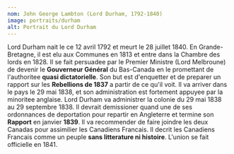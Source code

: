 ```yaml
---
nom: John George Lambton (Lord Durham, 1792-1840)
image: portraits/durham
alt: Portrait du Lord Durham
---
```


Lord Durham nait le ce 12 avril 1792 et meurt le 28 juillet 1840. En Grande-Bretagne, il est elu aux Communes en 1813 et entre dans la Chambre des lords en 1828. Il se fait persuadee par le Premier Ministre (Lord Melbroune) de devenir le **Gouverneur Général** du Bas-Canada en le promettant de l'authoritee **quasi dictatorielle**. Son but est d'enquetter et de preparer un rapport sur les **Rebellions de 1837** a partir de ce qu'il voit. Il va arriver dans le pays le 29 mai 1838, et son administration est fortement appuyee par la minoritee anglaise. Lord Durham va administrer la colonie du 29 mai 1838 au 29 septembre 1838. Il devrait demissioner quand une de ses ordonnances de deportation pour repartir en Angleterre et termine son **Rapport** en janvier **1839**. Il va recommender de faire joindre les deux Canadas pour assimilier les Canadiens Francais. Il decrit les Canadiens Francais comme un peuple **sans litterature ni histoire**. L'union se fait officielle en 1841.

